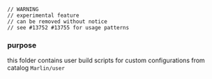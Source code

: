 ```
// WARNING
// experimental feature
// can be removed without notice
// see #13752 #13755 for usage patterns
```

### purpose

this folder contains user build scripts 
for custom configurations from catalog `Marlin/user`
